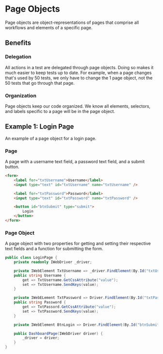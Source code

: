 # Page Objects
Page objects are object-representations of pages that comprise all workflows and elements of a specific page.

## Benefits

### Delegation
All actions in a test are delegated through page objects. Doing so makes it much easier to keep tests up to date. For example, when a page changes that's used by 50 tests, we only have to change the 1 page object, not the 50 tests that go through that page.

### Organization
Page objects keep our code organized. We know all elements, selectors, and labels specific to a page will be in the page object.

## Example 1: Login Page
An example of a page object for a login page.

### Page
A page with a username text field, a password text field, and a submit button.
``` html
<form>
    <label for="txtUsername">Username</label>
    <input type="text" id="txtUsername" name="txtUsername" />

    <label for="txtPassword">Password</label>
    <input type="text" id="txtPassword" name="txtPassword" />

    <button id="btnSubmit" type="submit">
        Login
    </button>
</form>
```

### Page Object
A page object with two properties for getting and setting their respective text fields and a function for submitting the form.
``` csharp
public class LoginPage {
    private readonly IWebDriver _driver;

    private IWebElement TxtUsername => _driver.FindElement(By.Id("txtUsername"));
    public string Username {
        get => TxtUsername.GetCssAttribute("value");
        set => TxtUsername.SendKeys(value);
    }

    private IWebELement TxtPassword => Driver.FindElement(By.Id("txtPassword"));
    public string Password {
        get => TxtPassord.GetCssAttribute("value");
        set => TxtPassword.SendKeys(value);
    }

    private IWebElement BtnLogin => Driver.FindElement(By.Id("btnSubmit"));

    public DashboardPage(IWebDriver driver) {
        _driver = driver;
    }
}
```